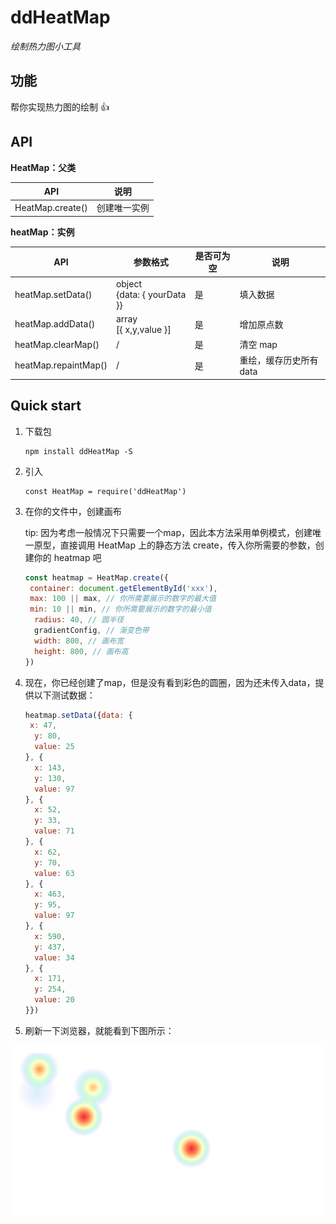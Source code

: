 # ddHeatMap

*绘制热力图小工具*



## 功能

帮你实现热力图的绘制 👍



## API

**HeatMap：父类**

| API              | 说明         |
| ---------------- | ------------ |
| HeatMap.create() | 创建唯一实例 |



**heatMap：实例**

| API                  | 参数格式                       | 是否可为空 | 说明                    |
| -------------------- | ------------------------------ | ---------- | ----------------------- |
| heatMap.setData()    | object<br>{data: { yourData }} | 是         | 填入数据                |
| heatMap.addData()    | array<br>[{ x,y,value }]       | 是         | 增加原点数              |
| heatMap.clearMap()   | /                              | 是         | 清空 map                |
| heatMap.repaintMap() | /                              | 是         | 重绘，缓存历史所有 data |



## Quick start

1. 下载包

   ```
   npm install ddHeatMap -S
   ```

2. 引入

   ```
   const HeatMap = require('ddHeatMap')
   ```

3. 在你的文件中，创建画布

   tip: 因为考虑一般情况下只需要一个map，因此本方法采用单例模式，创建唯一原型，直接调用 HeatMap 上的静态方法 create，传入你所需要的参数，创建你的 heatmap 吧

   ```js
   const heatmap = HeatMap.create({
   	container: document.getElementById('xxx'),
   	max: 100 || max, // 你所需要展示的数字的最大值
   	min: 10 || min, // 你所需要展示的数字的最小值
     radius: 40, // 圆半径
     gradientConfig, // 渐变色带
     width: 800, // 画布宽
     height: 800, // 画布高
   })
   ```

4. 现在，你已经创建了map，但是没有看到彩色的圆圈，因为还未传入data，提供以下测试数据：

   ```js
   heatmap.setData({data: {
   	x: 47,
     y: 80,
     value: 25
   }, {
     x: 143,
     y: 130,
     value: 97
   }, {
     x: 52,
     y: 33,
     value: 71
   }, {
     x: 62,
     y: 70,
     value: 63
   }, {
     x: 463,
     y: 95,
     value: 97
   }, {
     x: 590,
     y: 437,
     value: 34
   }, {
     x: 171,
     y: 254,
     value: 20
   }})
   ```

5. 刷新一下浏览器，就能看到下图所示：

![热力图](https://raw.githubusercontent.com/IssacSix/gitImags/master/20191114/heat.png)